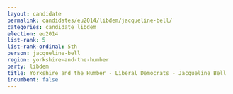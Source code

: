 ```yaml
---
layout: candidate
permalink: candidates/eu2014/libdem/jacqueline-bell/
categories: candidate libdem
election: eu2014
list-rank: 5
list-rank-ordinal: 5th
person: jacqueline-bell
region: yorkshire-and-the-humber
party: libdem
title: Yorkshire and the Humber - Liberal Democrats - Jacqueline Bell
incumbent: false
---
```

